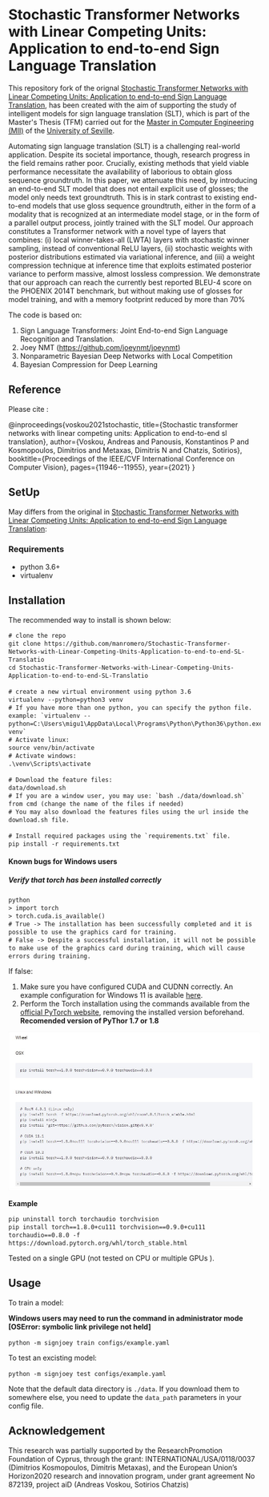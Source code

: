 # Stochastic Transformer Networks with Linear Competing Units: Application to end-to-end Sign Language Translation 

This repository fork of the orignal [Stochastic Transformer Networks with Linear Competing Units: Application to end-to-end Sign Language Translation](https://github.com/avoskou/Stochastic-Transformer-Networks-with-Linear-Competing-Units-Application-to-end-to-end-SL-Translatio), has been created with the aim of supporting the study of intelligent models for sign language translation (SLT), which is part of the Master's Thesis (TFM) carried out for the [Master in Computer Engineering (MII)](https://www.mii.us.es/) of the [University of Seville](https://www.us.es/).

Automating sign language translation (SLT) is a challenging real-world application. Despite its societal importance, though, research progress in the field remains rather poor. Crucially, existing methods that yield viable performance necessitate the availability of laborious to obtain gloss sequence groundtruth. In this paper, we attenuate this need, by introducing an end-to-end SLT model that does not entail explicit use of glosses; the model only needs text groundtruth. This is in stark contrast to existing end-to-end models that use gloss sequence groundtruth, either in the form of a modality that is recognized at an intermediate model stage, or in the form of a parallel output process, jointly trained with the SLT model. Our approach constitutes a Transformer network with a novel type of layers that combines: (i) local winner-takes-all (LWTA) layers with stochastic winner sampling, instead of conventional ReLU layers, (ii) stochastic weights with posterior distributions estimated via variational inference, and (iii) a weight compression technique at inference time that exploits estimated posterior variance to perform massive, almost lossless compression. We demonstrate that our approach can reach the currently best reported BLEU-4 score on the PHOENIX 2014T benchmark, but without making use of glosses for model training, and with a memory footprint reduced by more than 70%

The code is based on:
1. Sign Language Transformers: Joint End-to-end Sign Language Recognition and Translation.
2. Joey NMT (https://github.com/joeynmt/joeynmt) 
3. Nonparametric Bayesian Deep Networks with Local Competition
4. Bayesian Compression for Deep Learning


## Reference

Please cite :

@inproceedings{voskou2021stochastic,
  title={Stochastic transformer networks with linear competing units: Application to end-to-end sl translation},
  author={Voskou, Andreas and Panousis, Konstantinos P and Kosmopoulos, Dimitrios and Metaxas, Dimitris N and Chatzis, Sotirios},
  booktitle={Proceedings of the IEEE/CVF International Conference on Computer Vision},
  pages={11946--11955},
  year={2021}
}

## SetUp

May differs from the original in [Stochastic Transformer Networks with Linear Competing Units: Application to end-to-end Sign Language Translation](https://github.com/avoskou/Stochastic-Transformer-Networks-with-Linear-Competing-Units-Application-to-end-to-end-SL-Translatio):

### Requirements
* python 3.6+
* virtualenv

## Installation

The recommended way to install is shown below:

```
# clone the repo
git clone https://github.com/manromero/Stochastic-Transformer-Networks-with-Linear-Competing-Units-Application-to-end-to-end-SL-Translatio
cd Stochastic-Transformer-Networks-with-Linear-Competing-Units-Application-to-end-to-end-SL-Translatio

# create a new virtual environment using python 3.6
virtualenv --python=python3 venv
# If you have more than one python, you can specify the python file. 
example: `virtualenv --python=C:\Users\migu1\AppData\Local\Programs\Python\Python36\python.exe venv`
# Activate linux:
source venv/bin/activate
# Activate windows:
.\venv\Scripts\activate

# Download the feature files:
data/download.sh
# If you are a window user, you may use: `bash ./data/download.sh` from cmd (change the name of the files if needed)
# You may also download the features files using the url inside the download.sh file.

# Install required packages using the `requirements.txt` file.
pip install -r requirements.txt
```

#### Known bugs for Windows users

##### Verify that torch has been installed correctly

```
python
> import torch
> torch.cuda.is_available()
# True -> The installation has been successfully completed and it is possible to use the graphics card for training.
# False -> Despite a successful installation, it will not be possible to make use of the graphics card during training, which will cause errors during training.
```

If false:

1. Make sure you have configured CUDA and CUDNN correctly. An example configuration for Windows 11 is available [here](https://youtu.be/OEFKlRSd8Ic?t=123).
2. Perform the Torch installation using the commands available from the [official PyTorch website](https://pytorch.org/get-started/locally/), removing the installed version beforehand. **Recomended version of PyThor 1.7 or 1.8**

![PyTorch install command example](assets_readme/pytorch_install_command.jpg)

**Example**

```
pip uninstall torch torchaudio torchvision
pip install torch==1.8.0+cu111 torchvision==0.9.0+cu111 torchaudio==0.8.0 -f https://download.pytorch.org/whl/torch_stable.html
```

Tested on a single GPU (not tested on CPU or multiple GPUs ).
## Usage

To train a model:

**Windows users may need to run the command in administrator mode [OSError: symbolic link privilege not held]**

  `python -m signjoey train configs/example.yaml`
  
To test  an excisting model:
  
  `python -m signjoey test configs/example.yaml`
  
Note that the default data directory is `./data`. If you download them to somewhere else, you need to update the `data_path` parameters in your config file.

## Acknowledgement
This  research  was  partially  supported  by  the  ResearchPromotion  Foundation  of  Cyprus,  through  the  grant:  INTERNATIONAL/USA/0118/0037  (Dimitrios  Kosmopoulos, Dimitris Metaxas), and the European Union’s Horizon2020 research and innovation program, under grant agreement  No  872139,  project  aiD  (Andreas  Voskou,  Sotirios Chatzis)
